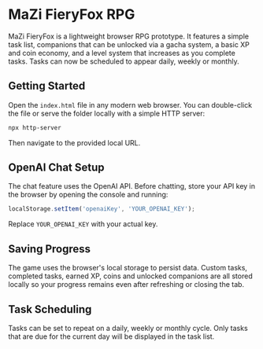# MaZi FieryFox RPG

MaZi FieryFox is a lightweight browser RPG prototype. It features a simple task list, companions that can be unlocked via a gacha system, a basic XP and coin economy, and a level system that increases as you complete tasks. Tasks can now be scheduled to appear daily, weekly or monthly.

## Getting Started

Open the `index.html` file in any modern web browser. You can double-click the file or serve the folder locally with a simple HTTP server:

```bash
npx http-server
```

Then navigate to the provided local URL.

## OpenAI Chat Setup

The chat feature uses the OpenAI API. Before chatting, store your API key in the
browser by opening the console and running:

```javascript
localStorage.setItem('openaiKey', 'YOUR_OPENAI_KEY');
```

Replace `YOUR_OPENAI_KEY` with your actual key.

## Saving Progress

The game uses the browser's local storage to persist data. Custom tasks, completed tasks, earned XP, coins and unlocked companions are all stored locally so your progress remains even after refreshing or closing the tab.

## Task Scheduling

Tasks can be set to repeat on a daily, weekly or monthly cycle. Only tasks that are due for the current day will be displayed in the task list.
